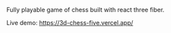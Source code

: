 Fully playable game of chess built with react three fiber.

Live demo: https://3d-chess-five.vercel.app/
